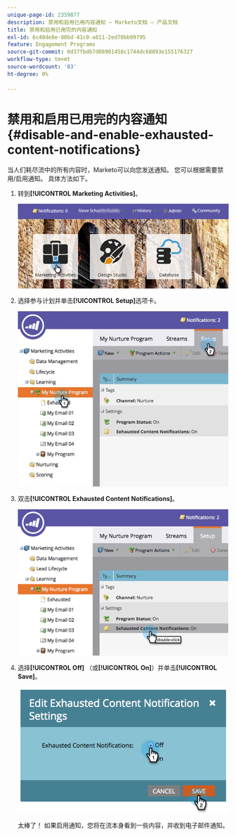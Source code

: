 ```yaml
---
unique-page-id: 2359877
description: 禁用和启用已用内容通知 — Marketo文档 — 产品文档
title: 禁用和启用已用完的内容通知
exl-id: 6c40de8e-80bd-41c0-a811-2ed70bb09795
feature: Engagement Programs
source-git-commit: 0d37fbdb7d08901458c1744dc68893e155176327
workflow-type: tm+mt
source-wordcount: '83'
ht-degree: 0%

---
```


# 禁用和启用已用完的内容通知 {#disable-and-enable-exhausted-content-notifications}

当人们耗尽流中的所有内容时，Marketo可以向您发送通知。 您可以根据需要禁用/启用通知。 具体方法如下。

1. 转到&#x200B;**[!UICONTROL Marketing Activities]**。

   ![](assets/login-marketing-activities-1.png)

1. 选择参与计划并单击&#x200B;**[!UICONTROL Setup]**&#x200B;选项卡。

   ![](assets/setuptab.jpg)

1. 双击&#x200B;**[!UICONTROL Exhausted Content Notifications]**。

   ![](assets/image2014-9-15-17-3a28-3a11.png)

1. 选择&#x200B;**[!UICONTROL Off]** （或&#x200B;**[!UICONTROL On]**）并单击&#x200B;**[!UICONTROL Save]**。

   ![](assets/image2014-9-15-17-3a28-3a15.png)

   太棒了！ 如果启用通知，您将在流本身看到一些内容，并收到电子邮件通知。

